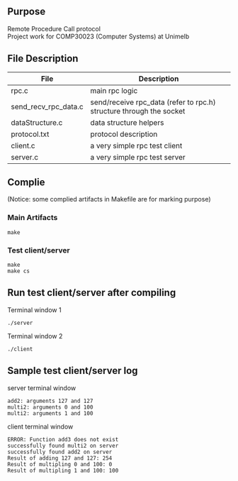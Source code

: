 ## Purpose
Remote Procedure Call protocol  
Project work for COMP30023 (Computer Systems) at Unimelb

## File Description
| File    | Description |
| -------- | ------- |
| rpc.c  | main rpc logic    |
| send_recv_rpc_data.c | send/receive rpc_data (refer to rpc.h) structure through the socket     |
| dataStructure.c    | data structure helpers    |
| protocol.txt| protocol description|
|client.c|a very simple rpc test client|
|server.c |a very simple rpc test server|

## Complie
(Notice: some complied artifacts in Makefile are for marking purpose)
### Main Artifacts
    make
### Test client/server
    make
    make cs

## Run test client/server after compiling
Terminal window 1

    ./server

Terminal window 2

    ./client

## Sample test client/server log
server terminal window

    add2: arguments 127 and 127
    multi2: arguments 0 and 100
    multi2: arguments 1 and 100

client terminal window

    ERROR: Function add3 does not exist
    successfully found multi2 on server
    successfully found add2 on server
    Result of adding 127 and 127: 254
    Result of multipling 0 and 100: 0
    Result of multipling 1 and 100: 100